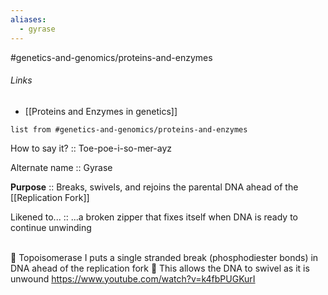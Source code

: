 ```yaml
---
aliases:
  - gyrase
---
```

#genetics-and-genomics/proteins-and-enzymes
###### Links
- [[Proteins and Enzymes in genetics]]
```dataview
list from #genetics-and-genomics/proteins-and-enzymes
```

How to say it? :: Toe-poe-i-so-mer-ayz

Alternate name :: Gyrase

**Purpose** :: Breaks, swivels, and rejoins the parental DNA ahead of the [[Replication Fork]]

Likened to... :: ...a broken zipper that fixes itself when DNA is ready to continue unwinding

\
 Topoisomerase I puts a single stranded break (phosphodiester bonds) in DNA ahead of the replication fork  This allows the DNA to swivel as it is unwound https://www.youtube.com/watch?v=k4fbPUGKurI